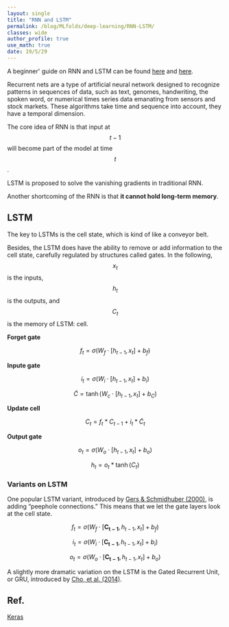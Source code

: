 ```yaml
---
layout: single
title: "RNN and LSTM"
permalink: /blog/MLfolds/deep-learning/RNN-LSTM/
classes: wide
author_profile: true
use_math: true
date: 19/5/29
---
```



A beginner' guide on RNN and LSTM can be found [here](https://skymind.ai/wiki/lstm) and [here](https://colah.github.io/posts/2015-08-Understanding-LSTMs/).  

Recurrent nets are a type of artificial neural network designed to recognize patterns in sequences of data, such as text, genomes, handwriting, the spoken word, or numerical times series data emanating from sensors and stock markets. These algorithms take time and sequence into account, they have a temporal dimension.

The core idea of RNN is that input at $$t-1$$ will become part of the model at time $$t$$ .

LSTM is proposed to solve the vanishing gradients in traditional RNN. 

Another shortcoming of the RNN is that **it cannot hold long-term memory**.

## LSTM

The key to LSTMs is the cell state, which is kind of like a conveyor belt.

Besides, the LSTM does have the ability to remove or add information to the cell state, carefully regulated by structures called gates. In the following, $$x_t$$ is the inputs, $$h_t$$ is the outputs, and $$C_t$$ is the memory of LSTM: cell.

**Forget gate**

$$f_t=\sigma(W_f\cdot[h_{t-1},x_t]+b_f)$$

**Inpute gate**

$$i_t=\sigma(W_i\cdot[h_{t-1},x_t]+b_i)$$

$$\tilde C =\tanh (W_c\cdot[h_{t-1},x_t]+b_C)$$

**Update cell**

$$C_t=f_t*C_{t-1}+i_t*\tilde C_t$$

**Output gate**

$$o_t=\sigma(W_o\cdot[h_{t-1},x_t]+b_o)$$

$$h_t=o_t*\tanh(C_t)$$

### Variants on LSTM

One popular LSTM variant, introduced by [Gers & Schmidhuber (2000)](ftp://ftp.idsia.ch/pub/juergen/TimeCount-IJCNN2000.pdf), is adding “peephole connections.” This means that we let the gate layers look at the cell state.

$$f_t=\sigma(W_f\cdot[\pmb{C_{t-1}}, h_{t-1},x_t]+b_f)$$

$$i_t=\sigma(W_i\cdot[\pmb{C_{t-1}}, h_{t-1},x_t]+b_i)$$

$$o_t=\sigma(W_o\cdot[\pmb{C_{t-1}}, h_{t-1},x_t]+b_o)$$

A slightly more dramatic variation on the LSTM is the Gated Recurrent Unit, or GRU, introduced by [Cho, et al. (2014)](http://arxiv.org/pdf/1406.1078v3.pdf).



## Ref.

[Keras](https://keras.io/layers/recurrent/)

